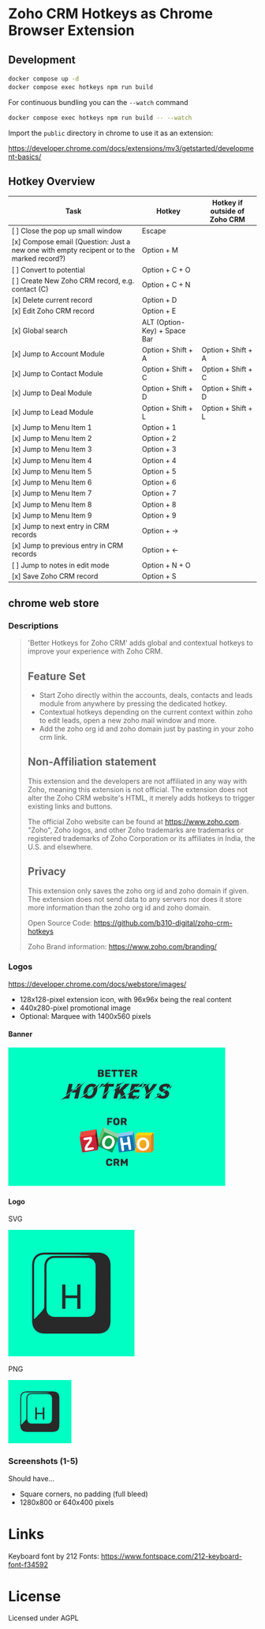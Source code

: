 # Zoho CRM Hotkeys as Chrome Browser Extension

## Development

```bash
docker compose up -d
docker compose exec hotkeys npm run build
```

For continuous bundling you can the `--watch` command

```bash
docker compose exec hotkeys npm run build -- --watch
```

Import the `public` directory in chrome to use it as an extension:

https://developer.chrome.com/docs/extensions/mv3/getstarted/development-basics/

## Hotkey Overview

| Task                                                                                      | Hotkey                       | Hotkey if outside of Zoho CRM |
| ----------------------------------------------------------------------------------------- | ---------------------------- | ----------------------------- |
| [ ] Close the pop up small window                                                         | Escape                       |                               |
| [x] Compose email (Question: Just a new one with empty recipent or to the marked record?) | Option + M                   |                               |
| [ ] Convert to potential                                                                  | Option + C + O               |                               |
| [ ] Create New Zoho CRM record, e.g. contact (C)                                          | Option + C + N               |                               |
| [x] Delete current record                                                                 | Option + D                   |                               |
| [x] Edit Zoho CRM record                                                                  | Option + E                   |                               |
| [x] Global search                                                                         | ALT (Option-Key) + Space Bar |                               |
| [x] Jump to Account Module                                                                | Option + Shift + A           | Option + Shift + A            |
| [x] Jump to Contact Module                                                                | Option + Shift + C           | Option + Shift + C            |
| [x] Jump to Deal Module                                                                   | Option + Shift + D           | Option + Shift + D            |
| [x] Jump to Lead Module                                                                   | Option + Shift + L           | Option + Shift + L            |
| [x] Jump to Menu Item 1                                                                   | Option + 1                   |                               |
| [x] Jump to Menu Item 2                                                                   | Option + 2                   |                               |
| [x] Jump to Menu Item 3                                                                   | Option + 3                   |                               |
| [x] Jump to Menu Item 4                                                                   | Option + 4                   |                               |
| [x] Jump to Menu Item 5                                                                   | Option + 5                   |                               |
| [x] Jump to Menu Item 6                                                                   | Option + 6                   |                               |
| [x] Jump to Menu Item 7                                                                   | Option + 7                   |                               |
| [x] Jump to Menu Item 8                                                                   | Option + 8                   |                               |
| [x] Jump to Menu Item 9                                                                   | Option + 9                   |                               |
| [x] Jump to next entry in CRM records                                                     | Option + →                   |                               |
| [x] Jump to previous entry in CRM records                                                 | Option + ←                   |                               |
| [ ] Jump to notes in edit mode                                                            | Option + N + O               |                               |
| [x] Save Zoho CRM record                                                                  | Option + S                   |                               |


## chrome web store

### Descriptions

> 'Better Hotkeys for Zoho CRM' adds global and contextual hotkeys to improve your experience with Zoho CRM.
>
> Feature Set
> --
> - Start Zoho directly within the accounts, deals, contacts and leads module from anywhere by pressing the dedicated hotkey.
> - Contextual hotkeys depending on the current context within zoho to edit leads, open a new zoho mail window and more.
> - Add the zoho org id and zoho domain just by pasting in your zoho crm link.
>
> Non-Affiliation statement
> --
> This extension and the developers are not affiliated in any way with Zoho, meaning this extension is not official. The extension does not alter the Zoho CRM website's HTML, it merely adds hotkeys to trigger existing links and buttons.
>
> The official Zoho website can be found at https://www.zoho.com. 
> "Zoho", Zoho logos, and other Zoho trademarks are trademarks or registered trademarks of Zoho Corporation or its affiliates in India, the U.S. and elsewhere.
>
> Privacy
> ---
> This extension only saves the zoho org id and zoho domain if given. The extension does not send data to any servers nor does it store more information than the zoho org id and zoho domain.
>
> Open Source Code: https://github.com/b310-digital/zoho-crm-hotkeys
>
> Zoho Brand information: https://www.zoho.com/branding/


### Logos

https://developer.chrome.com/docs/webstore/images/

- 128x128-pixel extension icon, with 96x96x being the real content
- 440x280-pixel promotional image
- Optional: Marquee with 1400x560 pixels

#### Banner

![Chrome Web Store](/public/images/chrome_web_store_logo_better_hotkeys.png)

#### Logo

SVG

![Logo](/public/images/zoho_better_hotkeys_icon.svg)

PNG

![Logo](/public/images/zoho_better_hotkeys_icon.png)

### Screenshots (1-5)
Should have...

- Square corners, no padding (full bleed)
- 1280x800 or 640x400 pixels

# Links

Keyboard font by 212 Fonts: https://www.fontspace.com/212-keyboard-font-f34592

# License

Licensed under AGPL